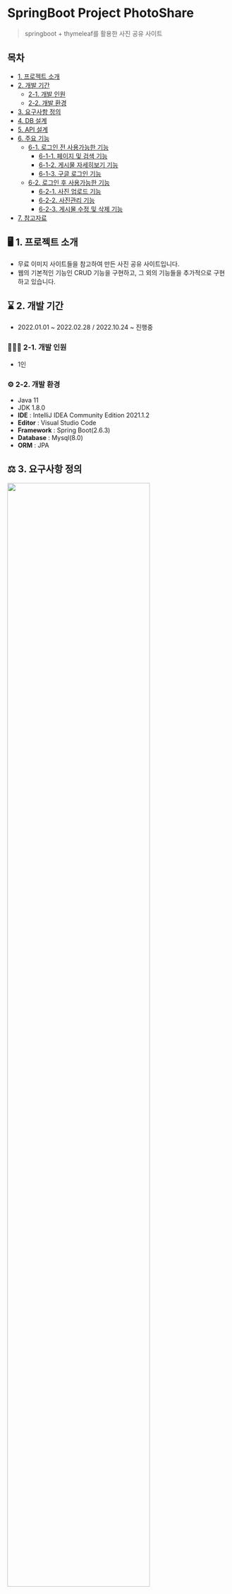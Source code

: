 # SpringBoot Project PhotoShare
> springboot + thymeleaf를 활용한 사진 공유 사이트

## 목차
- [1. 프로젝트 소개](#%EF%B8%8F-1-프로젝트-소개)
- [2. 개발 기간](#-2-개발-기간)
  - [2-1. 개발 인원](#-2-1-개발-인원)
  - [2-2. 개발 환경](#%EF%B8%8F-2-2-개발-환경)
- [3. 요구사항 정의](#%EF%B8%8F-3-요구사항-정의)
- [4. DB 설계](#blue_book-4-db-설계)
- [5. API 설계](#green_book-5-api-설계)
- [6. 주요 기능](#-6-주요-기능)
  - [6-1. 로그인 전 사용가능한 기능](#large_blue_circle-6-1-로그인-전-사용가능한-기능)
    - [6-1-1. 페이지 및 검색 기능](#6-1-1-페이지-및-검색-기능)
    - [6-1-2. 게시물 자세히보기 기능](#6-1-2-게시물-자세히보기-기능)
    - [6-1-3. 구글 로그인 기능](#6-1-3-구글-로그인-기능)
  - [6-2. 로그인 후 사용가능한 기능](#large_blue_circle-6-2-로그인-후-사용가능한-기능)
    - [6-2-1. 사진 업로드 기능](#6-2-1-사진-업로드-기능)
    - [6-2-2. 사진관리 기능](#6-2-2-사진관리-기능)
    - [6-2-3. 게시물 수정 및 삭제 기능](#6-2-3-게시물-수정-및-삭제-기능)
- [7. 참고자료](#books-7-참고자료)

## 🖥️ 1. 프로젝트 소개
- 무료 이미지 사이트들을 참고하여 만든 사진 공유 사이트입니다.
- 웹의 기본적인 기능인 CRUD 기능을 구현하고, 그 외의 기능들을 추가적으로 구현하고 있습니다.

## ⌛ 2. 개발 기간
* 2022.01.01 ~ 2022.02.28 / 2022.10.24 ~ 진행중

### 🧑‍🤝‍🧑 2-1. 개발 인원
- 1인

### ⚙️ 2-2. 개발 환경
- Java 11
- JDK 1.8.0
- **IDE** : IntelliJ IDEA Community Edition 2021.1.2
- **Editor** : Visual Studio Code
- **Framework** : Spring Boot(2.6.3)
- **Database** : Mysql(8.0)
- **ORM** : JPA

## ⚖️ 3. 요구사항 정의
<img src = "https://user-images.githubusercontent.com/76469073/197168635-e2963cbd-65b3-4903-8393-72edcbf29afc.png" width="80%" height="80%">

## :blue_book: 4. DB 설계
<img src = "https://user-images.githubusercontent.com/76469073/197688829-791fd750-8459-40f3-a066-f8d84cf17c3f.png" width="80%" height="80%">

## :green_book: 5. API 설계
<img src = "https://user-images.githubusercontent.com/76469073/197172432-dd9f8cc6-0cf8-4cc8-adc9-6d96186a4fee.png" width="80%" height="80%">

## 📌 6. 주요 기능
### **:large_blue_circle: 6-1. 로그인 전 사용가능한 기능**
### [6-1-1. 페이지 및 검색 기능]
- 메인 페이지에 게시물들을 보여주고, 페이지를 통해 다른 페이지로 이동할 수 있다.
- 검색창에 키워드 검색 시 게시물의 제목을 기준으로 키워드에 맞는 게시물들을 출력해준다.
<details>
<summary>[View]</summary>

<img src = "https://user-images.githubusercontent.com/76469073/197505805-32624177-dff5-4e8c-8bff-a8ad3b126ff6.png" width="80%" height="80%">

</details>

<details>
<summary>[Code]</summary>

- MainController.java: Paging 알고리즘을 이용해 페이지를 구현한다.
  
```java
@Controller
@RequiredArgsConstructor
public class MainController {

    private final ItemService itemService;

    @GetMapping(value = "/")
    public String main(Criteria cri, ItemSearchDto itemSearchDto, Model model){

        //메인페이지 총 게시물개수
        List<MainItemDto> itemtotal=itemService.getMainItemListPage(itemSearchDto);

        //메인페이지 데이터를 가지고 올 시작 인덱스 및 한 번에 가지고 올 최대 개수
        List<MainItemDto> itemsShow=itemService.getMainItemListShowPage(itemSearchDto,cri);

        Paging paging=new Paging();
        paging.setCri(cri);
        paging.setTotalCount(itemtotal.size());

        model.addAttribute("paging", paging);
        model.addAttribute("itemtotal",itemtotal.size());
        model.addAttribute("items",itemsShow);

        double lastPage=Math.ceil((double) itemtotal.size()/cri.getPerPageNum()); // 전체 페이지의 마지막 페이지
        model.addAttribute("lastPage",lastPage);

        return "main";
    }
```
  
- ItemService.java
  
```java
    //메인페이지 총 게시물 개수
    @Transactional(readOnly = true)
    public List<MainItemDto> getMainItemListPage(ItemSearchDto itemSearchDto){
        return itemRepository.getMainItemListPage(itemSearchDto);
    }

    //메인페이지 데이터를 가지고 올 시작 인덱스 및 한 번에 가지고 올 최대 개수
    @Transactional(readOnly = true)
    public List<MainItemDto> getMainItemListShowPage(ItemSearchDto itemSearchDto,Criteria criteria){
        return itemRepository.getMainItemListShowPage(itemSearchDto,criteria);
    }
```
  
- ItemRepositoryImpl.java: Querydsl을 사용해 쿼리를 동적으로 생성한다.
  
```java
    private BooleanExpression itemNmLike(String searchQuery){
        return StringUtils.isEmpty(searchQuery) ? null: QItem.item.title.like("%"+searchQuery+"%");
    }

    @Override
    public List<MainItemDto> getMainItemListPage(ItemSearchDto itemSearchDto) {
        QItem item=QItem.item;
        QItemImg itemImg=QItemImg.itemImg;

                return queryFactory
                .select(
                        new QMainItemDto(
                                item.id,
                                item.title,
                                item.itemDetail,
                                itemImg.imgUrl)
                )
                .from(itemImg)
                .join(itemImg.item,item)
                .where(itemImg.repImgYn.eq("Y"))
                .where(itemNmLike(itemSearchDto.getSearchQuery()))
                .fetch();
    }

    @Override
    public List<MainItemDto> getMainItemListShowPage(ItemSearchDto itemSearchDto, Criteria criteria) {
        QItem item=QItem.item;
        QItemImg itemImg=QItemImg.itemImg;
        
        return queryFactory
                .select(
                        new QMainItemDto(
                                item.id,
                                item.title,
                                item.itemDetail,
                                itemImg.imgUrl)
                )
                .from(itemImg)
                .join(itemImg.item,item)
                .where(itemImg.repImgYn.eq("Y"))
                .where(itemNmLike(itemSearchDto.getSearchQuery()))
                .orderBy(item.id.desc())
                .offset(criteria.getPageStart()) //데이터를 가지고 올 시작 인데스
                .limit(criteria.getPerPageNum()) //한 번에 가지고 올 최대 개수
                .fetch();
    }
```
  
</details>

### [6-1-2. 게시물 자세히보기 기능]
- 메인페이지의 게시물에 대한 정보를 자세히 확인할 수 있다.
<details>
<summary>[View]</summary>

<img src = "https://user-images.githubusercontent.com/76469073/197374738-309ee6fe-8222-4a65-9fe3-8a9db8b60664.png" width="60%" height="60%">

</details>

<details>
<summary>[Code]</summary>

- MainController.java

```java
    //메인화면 사진 클릭시 처리될 api
    @GetMapping("/api/item")
    public ResponseEntity<?> MainItemInfo(MainItemDetailDto mainItemDetailDto){
        return new ResponseEntity<>(mainItemDetailDto, HttpStatus.OK);
    }
```

- main.js: Ajax를 이용해 게시물에 대한 정보를 불러온다.

```javascript
//메인화면 사진 클릭시
function mainPopup(itemId,itemtitle,itemDetail,imgUrl,obj) {

    var token = $("meta[name='_csrf']").attr("content");
    var header = $("meta[name='_csrf_header']").attr("content");

    $(obj).css("display", "flex");

    $('#btnpage').hide();

    var mainItemDetailDto = {};
    mainItemDetailDto.id = itemId;
    mainItemDetailDto.title = itemtitle;
    mainItemDetailDto.itemDetail = itemDetail;
    mainItemDetailDto.imgUrl = imgUrl;

    $.ajax({
        url      : "/api/item",
        type     : "GET",
        data     : mainItemDetailDto,
        beforeSend : function(xhr){
            //  데이터를 전송하기 전에 헤더에 csrf값을 설정 
            xhr.setRequestHeader(header, token);
        },
        cache   : false,
        success  : function(result, status){
           let item = getPostModalInfo(result);
            //$("#postInfoModal").append(item); 사용하면 처음에 클릭했던 게시물 값만 가져옴
            $("#postInfoModal").html(item) //클릭한 게시물들을 각각 가져옴
        },
        error : function(jqXHR, status, error){

            if(jqXHR.status == '401'){
                // location.href='/members/login';
            } else{
                // alert(jqXHR.responseText);
            }

        }
    });

}
```
  
</details>

### [6-1-3. 구글 로그인 기능]
- 구글 로그인을 통해 로그인을 할 수 있다.
<details>
<summary>[View]</summary>

<img src = "https://user-images.githubusercontent.com/76469073/197388397-0b824ad2-d630-400d-b246-624e75054b77.png" width="60%" height="60%">

</details>

<details>
<summary>[Code]</summary>

- OAuthAttributes.java: 구글 로그인 후 가져온 사용자의 이름, 이메일, 프로필 사진 주소를 가져온다.

```java
@Getter
public class OAuthAttributes {
    private Map<String, Object> attributes;
    private String nameAttributeKey;
    private String name;
    private String email;
    private String picture;

    @Builder
    public OAuthAttributes(Map<String, Object> attributes, String nameAttributeKey, String name, String email, String picture) {
        this.attributes = attributes;
        this.nameAttributeKey = nameAttributeKey;
        this.name = name;
        this.email = email;
        this.picture = picture;
    }


    public static OAuthAttributes of(String registrationId, String userNameAttributeName, Map<String,Object> attributes) {
        return OAuthAttributes.builder()
                .name((String) attributes.get("name"))
                .email((String) attributes.get("email"))
                .picture((String) attributes.get("picture"))
                .attributes(attributes)
                .nameAttributeKey(userNameAttributeName)
                .build();
    }

    private static OAuthAttributes ofGoogle(String userNameAttributeName, Map<String, Object> attributes) {
        return OAuthAttributes.builder()
                .name((String) attributes.get("name"))
                .email((String) attributes.get("email"))
                .picture((String) attributes.get("picture"))
                .attributes(attributes)
                .nameAttributeKey(userNameAttributeName)
                .build();
    }


    public User toEntity() {
        return User.builder()
                .name(name)
                .email(email)
                .picture(picture)
                .role(Role.USER)
                .createDate(LocalDateTime.now())
                .build();
    }
}

```

- CustomOAuth2UserService.java: OAuthAttributes를 기반으로 가입 진행

```java
@Override
    public OAuth2User loadUser(OAuth2UserRequest userRequest) throws OAuth2AuthenticationException {
        OAuth2UserService delegate = new DefaultOAuth2UserService();
        OAuth2User oAuth2User = delegate.loadUser(userRequest);

        String registrationId = userRequest.getClientRegistration().getRegistrationId();
        String userNameAttributeName = userRequest.getClientRegistration().getProviderDetails()
                .getUserInfoEndpoint().getUserNameAttributeName();

        OAuthAttributes attributes = OAuthAttributes.of(registrationId, userNameAttributeName, oAuth2User.getAttributes());

        User user = saveOrUpdate(attributes);
        httpSession.setAttribute("user", new SessionUser(user));

        return new DefaultOAuth2User(
                Collections.singleton(new SimpleGrantedAuthority(user.getRoleKey())),
                attributes.getAttributes(),
                attributes.getNameAttributeKey());
    }


    private User saveOrUpdate(OAuthAttributes attributes) {
        User user = userRepository.findByEmail(attributes.getEmail())
                .map(entity -> entity.update(attributes.getName(), attributes.getPicture()))
                .orElse(attributes.toEntity());

        return userRepository.save(user);
```

- SecurityConfig.java: oauth2로 로그인할 수 있도록 설정

```java
@Override
    protected void configure(HttpSecurity http) throws Exception {
        http
                .authorizeRequests()
                .antMatchers("/", "/css/**", "/images/**", "/js/**", "/h2-console/**", "/profile","/api/item").permitAll()
                .antMatchers("/user/**").hasRole(Role.USER.name())
                .anyRequest().authenticated()
                .and()
                .logout()
                .logoutSuccessUrl("/")
                .clearAuthentication(true)
                .invalidateHttpSession(true)
                .deleteCookies("JSESSIONID").permitAll()
                .and()
                .oauth2Login()
                .userInfoEndpoint()
                .userService(customOAuth2UserService);

    }   
```
</details>

------------------------------------------------------

### **:large_blue_circle: 6-2. 로그인 후 사용가능한 기능**
### [6-2-1. 사진 업로드 기능]
- 제목, 설명, 사진을 입력해 게시물을 업로드할 수 있다.
<details>
<summary>[View]</summary>

<img src = "https://user-images.githubusercontent.com/76469073/197521578-dcfea743-1b1b-46de-8b2a-374c99a73dda.png" width="60%" height="60%">

</details>

<details>
<summary>[Code]</summary>

- FileService.java: UUID 값과 원래 파일의 이름의 확장자를 합쳐 저장 파일 이름을 생성한다.
```java
    public String uploadFile(String uploadPath,String originalFileName,byte[] fileData) throws Exception{

        UUID uuid=UUID.randomUUID();
        String extension=originalFileName.substring(originalFileName.lastIndexOf("."));
        String savedFileName=uuid.toString()+extension;
        String fileUploadFullUrl=uploadPath+"/"+savedFileName;
        FileOutputStream fos=new FileOutputStream(fileUploadFullUrl);
        fos.write(fileData);
        fos.close();
        return savedFileName;

    }
```

- ItemImgService.java: 이미지가 로컬에 저장되고, 입력받은 이미지에 대한 정보가 DB에 저장된다.

```java
    public void saveItemImg(ItemImg itemImg, MultipartFile itemImgFile) throws Exception{
        String oriImgName=itemImgFile.getOriginalFilename();
        String imgName="";
        String imgUrl="";

        //파일업로드
        if(!StringUtils.isEmpty(oriImgName)){
            imgName= fileService.uploadFile(itemImgLocaiton,oriImgName,itemImgFile.getBytes());
            imgUrl="/images/item/"+imgName;
        }

        //상품 이미지 정보 저장
        itemImg.updateItemImg(oriImgName,imgName,imgUrl);
        itemImgRepository.save(itemImg);

    }
```

- ItemService.java: 게시물을 등록하고, itemImgService 클래스를 이용해 이미지를 등록한다.

```java
    public Long saveItem(ItemFormDto itemFormDto, List<MultipartFile> itemImgFileList) throws Exception{

        SessionUser user=(SessionUser) httpSession.getAttribute("user");

        //상품 등록
        itemFormDto.setRegister(user.getEmail());
        Item item= itemFormDto.createItem();
        itemRepository.save(item);
        
        //이미지 등록
        for(int i=0;i<itemImgFileList.size();i++){
            ItemImg itemImg=new ItemImg();
            itemImg.setItem(item);
            if(i==0) {
                itemImg.setRepImgYn("Y");
            } else{
                itemImg.setRepImgYn("N");
            }
            itemImgService.saveItemImg(itemImg,itemImgFileList.get(i));
        }

        return item.getId();
    }
```

- ItemController.java: 게시물 등록 전 값을 담을 itemFormDto를 전달해주고, 게시물에 대한 검증 후 게시물 등록된다.

```java
    @GetMapping(value = "/user/item/new")
    public String itemForm(Model model){
        model.addAttribute("itemFormDto",new ItemFormDto());
        return "item/itemForm";
    }

    @PostMapping(value = "/user/item/new")
    public String itemNew(@Valid ItemFormDto itemFormDto, BindingResult bindingResult
    , Model model, @RequestParam("itemImgFile")List<MultipartFile> itemImgFileList){

        if(bindingResult.hasErrors()){
            return "item/itemForm";
        }

        if(itemImgFileList.get(0).isEmpty()&&itemFormDto.getId()==null){
            model.addAttribute("errorMessage","첫번쨰 이미지는 필수 입력 값입니다.");
            return "item/itemForm";
        }
        
        Long itemId; //아이템 아이디 전달하기 위해

        try {
            itemId=itemService.saveItem(itemFormDto,itemImgFileList); // 물품 등록
        }catch (Exception e){
            model.addAttribute("errorMessage","상품 등록 중 에러가 발생하였습니다.");
            return "item/itemForm";
        }

    }
```

</details>

### [6-2-2. 사진관리 기능]
- 구글 로그인을 통해 얻은 개인정보를 보여주고, 사용자가 업로드한 게시물들을 보여준다.
<details>
<summary>[View]</summary>

<img src = "https://user-images.githubusercontent.com/76469073/197689938-1e61fa53-516d-4723-a8ba-0e3f69e77c3a.png" width="60%" height="60%">

</details>

<details>
<summary>[Code]</summary>

- MyPageController.java: 사용자 정보와 사용자가 올린 총 게시물을 보여준다.
```java
    @GetMapping(value = "/user/items") //마이페이지
    public String itemMng(Criteria cri, Model model){

        SessionUser user=(SessionUser) httpSession.getAttribute("user");

        try {
            //마이페이지 총 게시물개수
            List<MyPageItemDto> itemtotal = myPageService.getItemMngListPage(user.getEmail());
            //마이페이지에 데이터를 가지고 올 시작 인데스 및 한 번에 가지고 올 최대 개수
            List<MyPageItemDto> itemsShow = myPageService.getItemMngListShowPage(cri,user.getEmail());

            Paging paging=new Paging();
            paging.setCri(cri);
            paging.setTotalCount(itemtotal.size());

            model.addAttribute("paging", paging); //페이징 정보
            model.addAttribute("itemtotal",itemtotal.size()); //내가 업로드한 게시물 개수
            model.addAttribute("items",itemsShow);
            model.addAttribute("userName",user.getName()); //유저이름
            model.addAttribute("userEmail",user.getEmail()); //유저이메일
            model.addAttribute("userPicture",user.getPicture());//유저사진
            
            double lastPage=Math.ceil((double) itemtotal.size()/cri.getPerPageNum()); //; 전체 페이지의 마지막 페이지
            model.addAttribute("lastPage",lastPage);

        }catch (IllegalStateException e){
            model.addAttribute("userName",user.getName()); //유저이름
            model.addAttribute("userEmail",user.getEmail()); //유저이메일
            model.addAttribute("userPicture",user.getPicture());//유저사진
            model.addAttribute("itemtotal",0); //게시물 개수
            model.addAttribute("errorMessage",e.getMessage());
            return "item/itemMng";
        }

        return "item/itemMng";

    }
```

- MyPageService.java

```java
    @Transactional(readOnly = true)
    public List<MyPageItemDto> getItemMngListPage(String email) {
        
        User user=userRepository.findByEmail(email).orElseThrow(EntityNotFoundException::new);

        //현재 로그인한 회원의 마이페이지 엔티티 조회
        MyPage myPage=myPageRepository.findByUserId(user.getId());
        if(myPage==null){
            throw new IllegalStateException("업로드한 사진이 없습니다.");
        }

        //마이페이지에 담겨있는 물품 정보 조회
        return itemRepository.getItemMngListPage(myPage.getId());
    }

    @Transactional(readOnly = true)
    public List<MyPageItemDto> getItemMngListShowPage(Criteria criteria,String email) {

        User user=userRepository.findByEmail(email).orElseThrow(EntityNotFoundException::new);

        //현재 로그인한 회원의 마이페이지 엔티티 조회
        MyPage myPage=myPageRepository.findByUserId(user.getId());

        //마이페이지에 담겨있는 물품 정보 조회
        return itemRepository.getItemMngListShowPage(criteria,myPage.getId());
    }
```

- ItemRepositoryImpl.java

```java
    //사진관리페이지 총 게시물 수
    @Override
    public List<MyPageItemDto> getItemMngListPage(Long mypageId) {

        QMyPageItem myPageItem=QMyPageItem.myPageItem;
        QItemImg itemImg=QItemImg.itemImg;

        return queryFactory
                .select(
                        new QMyPageItemDto(
                                myPageItem.id,
                                myPageItem.item.title,
                                myPageItem.item.itemDetail,
                                itemImg.imgUrl,
                                myPageItem.item.register
                                )
                )
                .from(myPageItem,itemImg)
                .join(myPageItem.item)
                .where(itemImg.repImgYn.eq("Y"))
                .where(myPageItem.myPage.id.eq(mypageId))
                .where(itemImg.item.id.eq(myPageItem.item.id))
                .fetch();

    }

    //사진관리페이지에 데이터를 가지고 올 시작 인데스 및 한 번에 가지고 올 최대 개수
    @Override
    public List<MyPageItemDto> getItemMngListShowPage(Criteria criteria,Long mypageId) {

        QMyPageItem myPageItem=QMyPageItem.myPageItem;
        QItemImg itemImg=QItemImg.itemImg;

        return queryFactory
                .select(
                        new QMyPageItemDto(
                                myPageItem.item.id,
                                myPageItem.item.title,
                                myPageItem.item.itemDetail,
                                itemImg.imgUrl,
                                myPageItem.item.register)
                )
                .from(myPageItem,itemImg)
                .join(myPageItem.item)
                .where(itemImg.repImgYn.eq("Y"))
                .where(myPageItem.myPage.id.eq(mypageId))
                .where(itemImg.item.id.eq(myPageItem.item.id))
                .orderBy(myPageItem.regTime.desc())
                .offset(criteria.getPageStart())
                .limit(criteria.getPerPageNum())
                .fetch();

    }
```
  
</details>

### [6-2-3. 게시물 수정 및 삭제 기능]
- 업로드한 게시물을 수정하거나 삭제할 수 있다.
<details>
<summary>[View]</summary>

<img src = "https://user-images.githubusercontent.com/76469073/197521809-56d57075-78ea-4623-b2ce-76ff953495a2.png" width="80%" height="80%">

<img src = "https://user-images.githubusercontent.com/76469073/197522545-4b193507-36cc-439b-8b5f-b7825126121b.png" width="80%" height="80%">

</details>

<details>
<summary>[Code]</summary>

- ItemController.java: 업로드한 게시물의 정보를 가져온 뒤 수정한다.

```java
    //물품 수정시 물품 조회
    @GetMapping(value = "/user/item/{itemId}")
    public String itemDtl(@PathVariable("itemId") Long itemId,Model model){

        try{
            ItemFormDto itemFormDto=itemService.getItemDtl(itemId);
            model.addAttribute("itemFormDto",itemFormDto);
        }catch (EntityNotFoundException e){
            model.addAttribute("errorMessage","존재하지 않는 물품 입니다.");
            model.addAttribute("itemFormDto",new ItemFormDto());
            return "item/itemForm";
        }

        return "item/itemForm";
    }
    
    //물품 수정 저장
    @PostMapping(value = "/user/item/{itemId}")
    public String itemUpdate(@Valid ItemFormDto itemFormDto,BindingResult bindingResult,
                             @RequestParam("itemImgFile") List<MultipartFile> itemImgFileList,Model model){

        if(bindingResult.hasErrors()){
            return "item/itemForm";
        }

        if(itemImgFileList.get(0).isEmpty()&&itemFormDto.getId()==null){
            return "item/itemForm";
        }

        try {
            itemService.updateItem(itemFormDto,itemImgFileList);
        }catch (Exception e){
            model.addAttribute("errorMessage","물품 수정 중 에러가 발생하였습니다.");
            return "item/itemForm";
        }

        return "redirect:/user/items";

    }
```

- ItemService.java

```java
    //물품을 불러오는 메소드
    @Transactional(readOnly = true)
    public ItemFormDto getItemDtl(Long itemId){

        List<ItemImg> itemImgList=itemImgRepository.findByItemIdOrderByIdAsc(itemId);
        List<ItemImgDto> itemImgDtoList=new ArrayList<>();

        for(ItemImg itemImg:itemImgList){ //조회한 itemImg 엔티티를 ItemImgDto 객체로 만들어서 추가
            ItemImgDto itemImgDto=ItemImgDto.of(itemImg);
            itemImgDtoList.add(itemImgDto);
        }

        Item item=itemRepository.findById(itemId).orElseThrow(EntityNotFoundException::new);
        ItemFormDto itemFormDto=ItemFormDto.of(item);
        itemFormDto.setItemImgDtoList(itemImgDtoList);
        return itemFormDto;
    }
  
    //물품 수정 메소드
    public Long updateItem(ItemFormDto itemFormDto,
                       List<MultipartFile> itemImgFileList) throws Exception{

        //물품 수정
        Item item=itemRepository.findById(itemFormDto.getId()).orElseThrow(EntityNotFoundException::new);
        item.updateItem(itemFormDto);

        List<Long> itemImgIds=itemFormDto.getItemImgIds(); //상품 이미지 아이디 조회

        //이미지 수정
        for(int i=0;i<itemImgFileList.size();i++){
            itemImgService.updateItemImg(itemImgIds.get(i),itemImgFileList.get(i));
        }

        return item.getId();
    }
```

- ItemImgService.java

```java
    //물품 이미지 수정
    public void updateItemImg(Long itemImgId,MultipartFile itemImgFile) throws Exception{

        if(!itemImgFile.isEmpty()){
            ItemImg savedItemImg=itemImgRepository.findById(itemImgId).orElseThrow(EntityNotFoundException::new);

            if(!StringUtils.isEmpty(savedItemImg.getImgName())){
                fileService.deleteFile(itemImgLocaiton+"/"+savedItemImg.getImgName());;
            }

            String oriImgName=itemImgFile.getOriginalFilename();
            String imgName= fileService.uploadFile(itemImgLocaiton,oriImgName,itemImgFile.getBytes());;
            String imgUrl="/images/item/"+imgName;
            savedItemImg.updateItemImg(oriImgName,imgName,imgUrl); //수정된 물품 이미지 업데이트
        }

    }
```
----------------------------------------------------

- MyPageController.java: 업로드한 게시물을 삭제한다.

```java
   //마이페이지 사진(게시물) 삭제
   @DeleteMapping(value = "/user/item/delete/{itemId}")
    public ResponseEntity<?> ItemDelete(@PathVariable Long itemId) throws Exception {

       //로컬에 저장되어있는 사진, ItemImg 엔티티의 값 삭제
       itemImgService.deleteItemImg(itemId);

       //MyPageItem 엔티티의 값 삭제
       myPageService.deleteMyPageItem(itemId);

       //Item 엔티티의 값 삭제
       itemService.deleteItem(itemId);

       return new ResponseEntity<>(itemId,HttpStatus.OK);
  
    }
```

- ItemImgService.java: 로컬의 사진을 삭제하고, ItemImg 테이블에 있는 데이터를 삭제한다.

```java
    //사진 삭제 및 ItemImg 데이터 삭제
    public void deleteItemImg(Long itemId) throws Exception {
        List<ItemImg> itemImgs=itemImgRepository.findByItemId(itemId);

        List<Long> ItemImgIds=new ArrayList<>();

        //사진 삭제
        for(ItemImg itemImg:itemImgs){
            if(itemImg.getImgUrl()!=null){
                fileService.deleteFile(itemImgLocaiton+"/"+itemImg.getImgName());
            }
        }

        //ItemImg 데이터 삭제
        for(ItemImg itemImg:itemImgs){
            ItemImgIds.add(itemImg.getId());
        }

        itemImgRepository.deleteAllByIdQuery(ItemImgIds);
    }
```

- MyPageService.java: MyPageItem 테이블에 있는 데이터를 삭제한다.
  
```java
    //MyPageItem 삭제
    public void deleteMyPageItem(Long itemId) {
        MyPageItem myPageItem=myPageItemRepository.findByItemId(itemId);
        myPageItemRepository.delete(myPageItem);
    }
```

- ItemService.java: Item 테이블에 있는 데이터를 삭제한다.
  
```java
    //물품 삭제
    public void deleteItem(Long itemId){
        Item item=itemRepository.findById(itemId).get();
        itemRepository.delete(item);
    }
```
  
</details>
  
## :books: 7. 참고자료
- [Spring Boot + Thymeleaf] 스프링 부트 쇼핑몰 프로젝트 with JPA 책
- [구글 로그인] http://yoonbumtae.com/?p=2652
